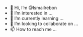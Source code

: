 - 👋 Hi, I’m @Ismailrebon
- 👀 I’m interested in ...
- 🌱 I’m currently learning ...
- 💞️ I’m looking to collaborate on ...
- 📫 How to reach me ...

<!---
Ismailrebon/Ismailrebon is a ✨ special ✨ repository because its `README.md` (this file) appears on your GitHub profile.
You can click the Preview link to take a look at your changes.
--->
